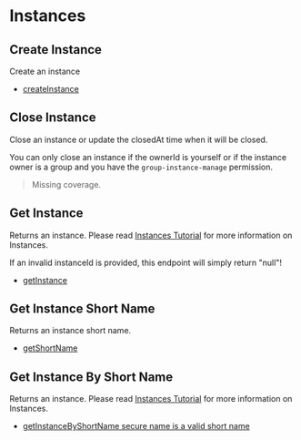 # Instances

## Create Instance
Create an instance

* [createInstance](./createinstance.md)
## Close Instance
Close an instance or update the closedAt time when it will be closed.

You can only close an instance if the ownerId is yourself or if the instance owner is a group and you have the `group-instance-manage` permission.

> Missing coverage.
## Get Instance
Returns an instance. Please read [Instances Tutorial](https://vrchatapi.github.io/tutorials/instances/) for more information on Instances.

If an invalid instanceId is provided, this endpoint will simply return "null"!

* [getInstance](./getinstance.md)
## Get Instance Short Name
Returns an instance short name.

* [getShortName](./getshortname.md)
## Get Instance By Short Name
Returns an instance. Please read [Instances Tutorial](https://vrchatapi.github.io/tutorials/instances/) for more information on Instances.

* [getInstanceByShortName secure name is a valid short name](./getinstancebyshortname-secure-name-is-a-valid-short-name.md)
	